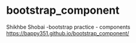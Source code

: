 # bootstrap_component
Shikhbe Shobai -bootstrap practice - components
https://bappy351.github.io/bootstrap_component/
